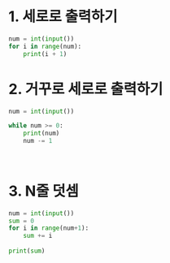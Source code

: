 # 1. 세로로 출력하기

```python
num = int(input())
for i in range(num):
    print(i + 1)

```





# 2.  거꾸로 세로로 출력하기

```python
num = int(input())

while num >= 0:
    print(num)
    num -= 1
    
    
```



# 3. N줄 덧셈 

```python
num = int(input())
sum = 0
for i in range(num+1):
    sum += i
    
print(sum)
```



